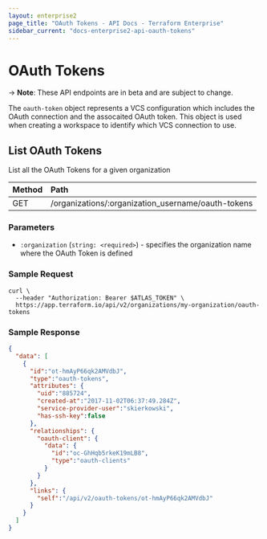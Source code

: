 ```yaml
---
layout: enterprise2
page_title: "OAuth Tokens - API Docs - Terraform Enterprise"
sidebar_current: "docs-enterprise2-api-oauth-tokens"
---
```


# OAuth Tokens

-> **Note**: These API endpoints are in beta and are subject to change.

The `oauth-token` object represents a VCS configuration which includes the OAuth connection and the assocaited OAuth token. This object is used when creating a workspace to identify which VCS connection to use.

## List OAuth Tokens

List all the OAuth Tokens for a given organization

| Method | Path           |
| :----- | :------------- |
| GET | /organizations/:organization_username/oauth-tokens |

### Parameters

- `:organization` (`string: <required>`) - specifies the organization name where the OAuth Token is defined

### Sample Request

```shell
curl \
  --header "Authorization: Bearer $ATLAS_TOKEN" \
  https://app.terraform.io/api/v2/organizations/my-organization/oauth-tokens
```

### Sample Response

```json
{
  "data": [
    {
      "id":"ot-hmAyP66qk2AMVdbJ",
      "type":"oauth-tokens",
      "attributes": {
        "uid":"885724",
        "created-at":"2017-11-02T06:37:49.284Z",
        "service-provider-user":"skierkowski",
        "has-ssh-key":false
      },
      "relationships": {
        "oauth-client": {
          "data": {
            "id":"oc-GhHqb5rkeK19mLB8",
            "type":"oauth-clients"
          }
        }
      },
      "links": {
        "self":"/api/v2/oauth-tokens/ot-hmAyP66qk2AMVdbJ"
      }
    }
  ]
}
```

